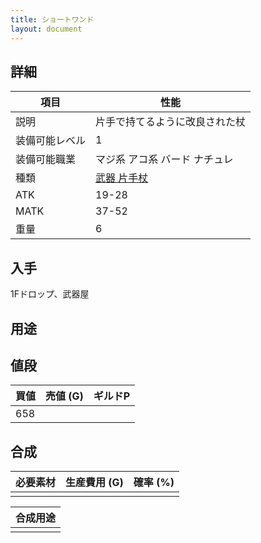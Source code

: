 ```yaml
---
title: ショートワンド
layout: document
---
```

## 詳細


|項目|性能|
|---|---|
|説明|片手で持てるように改良された杖|
|装備可能レベル|1|
|装備可能職業|マジ系 アコ系 バード ナチュレ|
|種類|[武器 片手杖](武器(片手杖))|
|ATK|19-28|
|MATK|37-52|
|重量|6|

## 入手

1Fドロップ、武器屋

## 用途

## 値段


|買値|売値 (G)|ギルドP|
|---|---|---|
|658|||

## 合成


|必要素材|生産費用 (G)|確率 (%)|
|---|---|---|
||||


|合成用途|
|---|
||